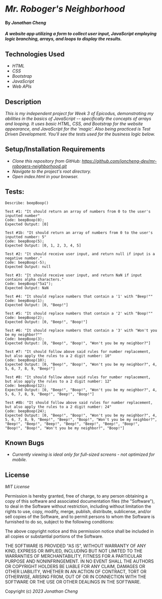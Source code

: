 # _Mr. Roboger's Neighborhood_

#### By _**Jonathan Cheng**_

#### _A website app utilizing a form to collect user input, JavaScript employing logic branching, arrays, and loops to display the results._

## Technologies Used

- _HTML_
- _CSS_
- _Bootstrap_
- _JavaScript_
- _Web APIs_

## Description

_This is my independent project for Week 3 of Epicodus, demonstrating my abilities in the basics of JavaScript -- specifically the concepts of arrays and looping. It uses basic HTML, CSS, and Bootstrap for the website appearance, and JavaScript for the 'magic'. Also being practiced is Test Driven Development. You'll see the tests used for the business logic below._

## Setup/Installation Requirements

- _Clone this repository from GitHub: https://github.com/joncheng-dev/mr-robogers-neighborhood.git_
- _Navigate to the project's root directory._
- _Open index.html in your browser._

## Tests:

```
Describe: beepBoop()

Test #1: "It should return an array of numbers from 0 to the user's inputted number"
Code: beepBoop(0);
Expected Output: [0]

Test #1b: "It should return an array of numbers from 0 to the user's inputted number: 5"
Code: beepBoop(5);
Expected Output: [0, 1, 2, 3, 4, 5]

Test #2: "It should receive user input, and return null if input is a negative number."
Code: beepBoop(-5);
Expected Output: null

Test #3: "It should receive user input, and return NaN if input contains alpha characters."
Code: beepBoop("5a1");
Expected Output: NaN

Test #4: "It should replace numbers that contain a '1' with "Beep!""
Code: beepBoop(1);
Expected Output: [0, "Beep!"]

Test #5: "It should replace numbers that contain a '2' with "Boop!""
Code: beepBoop(2);
Expected Output: [0, "Beep!", "Boop!"]

Test #6: "It should replace numbers that contain a '3' with "Won't you be my neighbor?""
Code: beepBoop(3);
Expected Output: [0, "Beep!", "Boop!", "Won't you be my neighbor?"]

Test #7: "It should follow above said rules for number replacement, but also apply the rules to a 2 digit number: 10"
Code: beepBoop(10);
Expected Output: [0, "Beep!", "Boop!", "Won't you be my neighbor?", 4, 5, 6, 7, 8, 9, "Beep!"]

Test #8: "It should follow above said rules for number replacement, but also apply the rules to a 2 digit number: 12"
Code: beepBoop(12);
Expected Output: [0, "Beep!", "Boop!", "Won't you be my neighbor?", 4, 5, 6, 7, 8, 9, "Beep!", "Beep!", "Boop!"]

Test #8b: "It should follow above said rules for number replacement, but also apply the rules to a 2 digit number: 24"
Code: beepBoop(24);
Expected Output: [0, "Beep!", "Boop!", "Won't you be my neighbor?", 4, 5, 6, 7, 8, 9, "Beep!", "Beep!", "Boop!", "Won't you be my neighbor?", "Beep!", "Beep!", "Beep!", "Beep!", "Beep!", "Beep!", "Boop!", "Boop!", "Boop!", "Won't you be my neighbor?", "Boop!"]
```

## Known Bugs

- _Currently viewing is ideal only for full-sized screens - not optimized for mobile._

## License

_MIT License_

Permission is hereby granted, free of charge, to any person obtaining a copy
of this software and associated documentation files (the "Software"), to deal
in the Software without restriction, including without limitation the rights
to use, copy, modify, merge, publish, distribute, sublicense, and/or sell
copies of the Software, and to permit persons to whom the Software is
furnished to do so, subject to the following conditions:

The above copyright notice and this permission notice shall be included in all
copies or substantial portions of the Software.

THE SOFTWARE IS PROVIDED "AS IS", WITHOUT WARRANTY OF ANY KIND, EXPRESS OR
IMPLIED, INCLUDING BUT NOT LIMITED TO THE WARRANTIES OF MERCHANTABILITY,
FITNESS FOR A PARTICULAR PURPOSE AND NONINFRINGEMENT. IN NO EVENT SHALL THE
AUTHORS OR COPYRIGHT HOLDERS BE LIABLE FOR ANY CLAIM, DAMAGES OR OTHER
LIABILITY, WHETHER IN AN ACTION OF CONTRACT, TORT OR OTHERWISE, ARISING FROM,
OUT OF OR IN CONNECTION WITH THE SOFTWARE OR THE USE OR OTHER DEALINGS IN THE
SOFTWARE.

Copyright (c) _2023_ _Jonathan Cheng_
